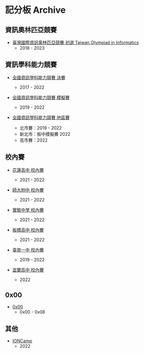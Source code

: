 # 記分板 Archive

## 資訊奧林匹亞競賽

-   [臺灣國際資訊奧林匹亞競賽 初選 Taiwan Olympiad in Informatics](https://sorahisa-rank.github.io/oi-toi/)
    -   2018 - 2023


## 資訊學科能力競賽

-   [全國資訊學科能力競賽 決賽](https://sorahisa-rank.github.io/nhspc-fin/)
    -   2017 - 2022

-   [全國資訊學科能力競賽 模擬賽](https://sorahisa-rank.github.io/nhspc-sim/)
    -   2019 - 2022

-   [全國資訊學科能力競賽 地區賽](https://sorahisa-rank.github.io/nhspc-reg/)
    -   北市賽：2019 - 2022
    -   新北市：板中模擬賽 2022
    -   高市賽：2022


## 校內賽

-   [花蓮高中 校內賽](https://sorahisa-rank.github.io/sh-hlhs/)
    -   2021 - 2022

-   [師大附中 校內賽](https://sorahisa-rank.github.io/sh-hsnu/)
    -   2021 - 2022

-   [實驗中學 校內賽](https://sorahisa-rank.github.io/sh-nehs/)
    -   2021 - 2022

-   [板橋高中 校內賽](https://sorahisa-rank.github.io/sh-pcsh/)
    -   2021 - 2022

-   [臺南一中 校內賽](https://sorahisa-rank.github.io/sh-tnfsh/)
    -   2019 - 2022

-   [宜蘭高中 校內賽](https://sorahisa-rank.github.io/sh-ylsh/)
    -   2022


## 0x00

-   [0x00](https://sorahisa-rank.github.io/0x00/)
    -   0x00 - 0x08


## 其他

-   [IONCamp](https://sorahisa-rank.github.io/ioncamp/)
    -   2022